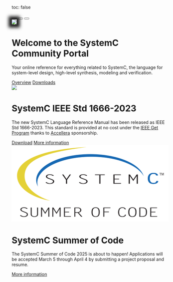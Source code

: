 toc: false

<div  id="carouselExampleCaptions" class="carousel slide" data-bs-ride="carousel" data-interval="10000" >
  <div class="carousel-indicators">
    <button type="button" data-bs-target="#carouselExampleCaptions" data-bs-slide-to="0" class="active" aria-current="true" aria-label="Slide 1"></button>
    <button type="button" data-bs-target="#carouselExampleCaptions" data-bs-slide-to="1" aria-label="Slide 2"></button>
    <button type="button" data-bs-target="#carouselExampleCaptions" data-bs-slide-to="2" aria-label="Slide 3"></button>
    <!--<button type="button" data-bs-target="#carouselExampleCaptions" data-bs-slide-to="3" aria-label="Slide 4"></button>-->
  </div>
  <div class="carousel-inner hero">
    <div class="carousel-item active">
      <div class="container col-xxl-8 px-4 py-5">
        <div class="row flex-lg-row-reverse align-items-center g-5 py-3">
          <div class="col-10 col-sm-8 col-lg-6">
            <a href="/overview/systemc"><img style="box-shadow: 0px 0px 10px 10px #1e1e1e;" src="/images/sc_example.png" class="d-block mx-lg-auto img-fluid" loading="lazy"></a>
          </div>
          <div class="col-lg-6">
            <h1 class="display-5 fw-bold lh-1 mb-3">Welcome to the SystemC Community Portal</h1>
            <p class="lead">Your online reference for everything related to SystemC, the language for system-level design, high-level synthesis, modeling and verification.</p>
            <a href="/overview/systemc/" class="btn btn-primary btn-lg">Overview</a>
            <a href="/resources/standards/" class="btn btn-secondary btn-lg">Downloads</a>
          </div>
        </div>
      </div>
    </div>
    <div class="carousel-item">
      <div class="container col-xxl-8 px-4 py-5">
        <div class="row flex-lg-row-reverse align-items-center g-5 py-5">
          <div class="col-10 col-sm-8 col-lg-6">
            <a href="https://ieeexplore.ieee.org/document/10246125" target="_blank"><img width="400" src="/images/1666-2023-frontpage.png" class="d-block mx-lg-auto img-fluid" loading="lazy"></a>
          </div>
          <div class="col-lg-6">
            <h1 class="display-5 fw-bold lh-1 mb-3">SystemC IEEE Std 1666-2023</h1>
            <p class="lead">The new SystemC Language Reference Manual has been released as IEEE Std 1666-2023. This standard is provided at no cost under the <a href="https://ieeexplore.ieee.org/browse/standards/get-program/page/series?id=80">IEEE Get Program</a> thanks to <a href="https://accellera.org">Accellera</a> sponsorship.</p>
            <a href="https://ieeexplore.ieee.org/document/10246125" target="_blank" class="btn btn-primary btn-lg">Download</a>
            <a href="https://standards.ieee.org/ieee/1666/7293/" target="_blank" class="btn btn-secondary btn-lg">More information</a>
          </div>
        </div>
      </div>
    </div>
    <div class="carousel-item">
      <div class="container col-xxl-8 px-4 py-5">
        <div class="row flex-lg-row-reverse align-items-center g-5 py-5">
          <div class="col-10 col-sm-8 col-lg-6">
            <a href="/events/ssoc2025/" target="_blank"><img  src="/images/systemc-summer-of-code-logo-2-1500.png" class="d-block mx-lg-auto img-fluid" loading="lazy"></a>
          </div>
          <div class="col-lg-6">
            <h1 class="display-5 fw-bold lh-1 mb-3">SystemC Summer of Code</h1>
            <p class="lead">
            The SystemC Summer of Code 2025 is about to happen! Applications will be accepted March 5 through April 4 by submitting a project proposal and resume.</p>
            <a href="/events/ssoc2025/" target="_blank" class="btn btn-primary btn-lg">More information</a>
          </div>
        </div>
      </div>
    </div>
    <!--<div class="carousel-item">
      <div class="container col-xxl-8 px-4 py-5">
        <div class="row flex-lg-row-reverse align-items-center g-5 py-5">
          <div class="col-10 col-sm-8 col-lg-6">
            <a href="/events/sced2024/" target="_blank"><img src="/images/systemC-evolution-day-2024-logo-400x500px.png" class="d-block mx-lg-auto img-fluid" loading="lazy"></a>
          </div>
          <div class="col-lg-6">
            <h1 class="display-5 fw-bold lh-1 mb-3">SystemC Evolution Day</h1>
            <p class="lead">The ninth SystemC Evolution Day took place at 17 October 2024. The presentations are now available!</p>
            <a href="/events/sced2024/" target="_blank" class="btn btn-primary btn-lg">Presentations</a>
          </div>
        </div>
      </div>
    </div> -->
  </div> <!-- end inner-->
</div>
